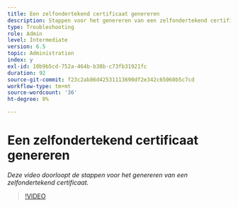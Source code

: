 ```yaml
---
title: Een zelfondertekend certificaat genereren
description: Stappen voor het genereren van een zelfondertekend certificaat voor het toepassen van SSL
type: Troubleshooting
role: Admin
level: Intermediate
version: 6.5
topic: Administration
index: y
exl-id: 10b9b5cd-752a-464b-b38b-c73fb31921fc
duration: 92
source-git-commit: f23c2ab86d42531113690df2e342c65060b5c7cd
workflow-type: tm+mt
source-wordcount: '36'
ht-degree: 0%

---
```


# Een zelfondertekend certificaat genereren

*Deze video doorloopt de stappen voor het genereren van een zelfondertekend certificaat.*

>[!VIDEO](https://video.tv.adobe.com/v/335539?quality=12&learn=on)
